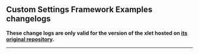 ## Custom Settings Framework Examples changelogs

**These change logs are only valid for the version of the xlet hosted on [its original repository](https://gitlab.com/Odyseus/CinnamonTools).**

***

